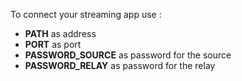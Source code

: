 To connect your streaming app use :
* __PATH__ as address
* __PORT__ as port
* __PASSWORD_SOURCE__ as password for the source
* __PASSWORD_RELAY__ as password for the relay
